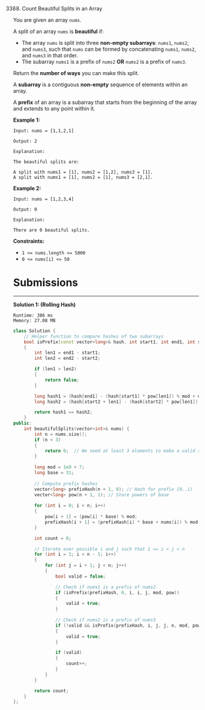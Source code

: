 3388. Count Beautiful Splits in an Array

You are given an array `nums`.

A split of an array `nums` is **beautiful** if:

* The array `nums` is split into three **non-empty subarrays**: `nums1`, `nums2`, and `nums3`, such that `nums` can be formed by concatenating `nums1`, `nums2`, and `nums3` in that order.
* The subarray `nums1` is a prefix of `nums2` **OR** `nums2` is a prefix of `nums3`.

Return the **number of ways** you can make this split.

A **subarray** is a contiguous **non-empty** sequence of elements within an array.

A **prefix** of an array is a subarray that starts from the beginning of the array and extends to any point within it.

 

**Example 1:**
```
Input: nums = [1,1,2,1]

Output: 2

Explanation:

The beautiful splits are:

A split with nums1 = [1], nums2 = [1,2], nums3 = [1].
A split with nums1 = [1], nums2 = [1], nums3 = [2,1].
```

**Example 2:**
```
Input: nums = [1,2,3,4]

Output: 0

Explanation:

There are 0 beautiful splits.
```
 

**Constraints:**

* `1 <= nums.length <= 5000`
* `0 <= nums[i] <= 50`

# Submissions
---
**Solution 1: (Rolling Hash)**
```
Runtime: 386 ms
Memory: 27.08 MB
```
```c++
class Solution {
    // Helper function to compare hashes of two subarrays
    bool isPrefix(const vector<long>& hash, int start1, int end1, int start2, int end2, long mod, const vector<long>& pow) 
    {
        int len1 = end1 - start1;
        int len2 = end2 - start2;

        if (len1 > len2)
        {
            return false;
        }

        long hash1 = (hash[end1] - (hash[start1] * pow[len1]) % mod + mod) % mod;
        long hash2 = (hash[start2 + len1] - (hash[start2] * pow[len1]) % mod + mod) % mod;

        return hash1 == hash2;
    }
public:
    int beautifulSplits(vector<int>& nums) {
        int n = nums.size();
        if (n < 3)
        {
            return 0;  // We need at least 3 elements to make a valid split
        }
        
        long mod = 1e9 + 7;
        long base = 31;
        
        // Compute prefix hashes
        vector<long> prefixHash(n + 1, 0); // Hash for prefix [0..i)
        vector<long> pow(n + 1, 1); // Store powers of base
        
        for (int i = 0; i < n; i++) 
        {
            pow[i + 1] = (pow[i] * base) % mod;
            prefixHash[i + 1] = (prefixHash[i] * base + nums[i]) % mod;
        }

        int count = 0;

        // Iterate over possible i and j such that 1 <= i < j < n
        for (int i = 1; i < n - 1; i++) 
        {
            for (int j = i + 1; j < n; j++) 
            {
                bool valid = false;

                // Check if nums1 is a prefix of nums2
                if (isPrefix(prefixHash, 0, i, i, j, mod, pow)) 
                {
                    valid = true;
                }
                
                // Check if nums2 is a prefix of nums3
                if (!valid && isPrefix(prefixHash, i, j, j, n, mod, pow)) 
                {
                    valid = true;
                }

                if (valid) 
                {
                    count++;
                }
            }
        }

        return count;
    }
};
```
